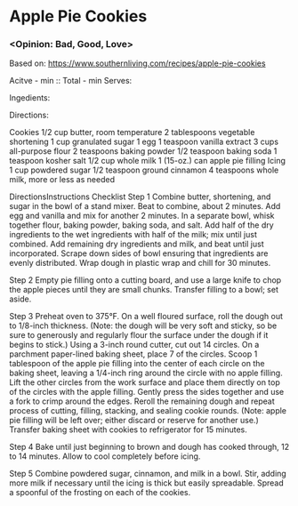 # Apple Pie Cookies
### <Opinion: Bad, Good, Love>

Based on: https://www.southernliving.com/recipes/apple-pie-cookies   

Acitve - <time>min :: Total - <time>min
Serves:  

Ingedients:  

Directions:  




Cookies
1/2 cup butter, room temperature 
2 tablespoons vegetable shortening
1 cup granulated sugar
1 egg
1 teaspoon vanilla extract
3 cups all-purpose flour
2 teaspoons baking powder
1/2 teaspoon baking soda
1 teaspoon kosher salt
1/2 cup whole milk
1 (15-oz.) can apple pie filling
Icing
1 cup powdered sugar
1/2 teaspoon ground cinnamon
4 teaspoons whole milk, more or less as needed


DirectionsInstructions Checklist
Step 1
Combine butter, shortening, and sugar in the bowl of a stand mixer. Beat to combine, about 2 minutes. Add egg and vanilla and mix for another 2 minutes. In a separate bowl, whisk together flour, baking powder, baking soda, and salt. Add half of the dry ingredients to the wet ingredients with half of the milk; mix until just combined. Add remaining dry ingredients and milk, and beat until just incorporated. Scrape down sides of bowl ensuring that ingredients are evenly distributed. Wrap dough in plastic wrap and chill for 30 minutes.

Step 2
Empty pie filling onto a cutting board, and use a large knife to chop the apple pieces until they are small chunks. Transfer filling to a bowl; set aside.

Step 3
Preheat oven to 375°F. On a well floured surface, roll the dough out to 1/8-inch thickness. (Note: the dough will be very soft and sticky, so be sure to generously and regularly flour the surface under the dough if it begins to stick.) Using a 3-inch round cutter, cut out 14 circles. On a parchment paper-lined baking sheet, place 7 of the circles. Scoop 1 tablespoon of the apple pie filling into the center of each circle on the baking sheet, leaving a 1/4-inch ring around the circle with no apple filling. Lift the other circles from the work surface and place them directly on top of the circles with the apple filling. Gently press the sides together and use a fork to crimp around the edges. Reroll the remaining dough and repeat process of cutting, filling, stacking, and sealing cookie rounds. (Note: apple pie filling will be left over; either discard or reserve for another use.) Transfer baking sheet with cookies to refrigerator for 15 minutes.

Step 4
Bake until just beginning to brown and dough has cooked through, 12 to 14 minutes. Allow to cool completely before icing.

Step 5
Combine powdered sugar, cinnamon, and milk in a bowl. Stir, adding more milk if necessary until the icing is thick but easily spreadable. Spread a spoonful of the frosting on each of the cookies.

